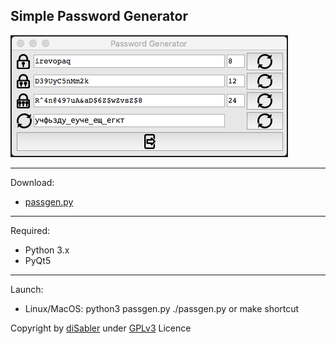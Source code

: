 Simple Password Generator
------

![PassGen](https://raw.githubusercontent.com/disabler/passgen3/master/screenshots/passgen.png)

---

Download:
* [passgen.py](https://raw.githubusercontent.com/disabler/passgen3/master/passgen.py)

---

Required:
* Python 3.x
* PyQt5

---

Launch:
* Linux/MacOS:
		python3 passgen.py
		./passgen.py
		or make shortcut

Copyright by [diSabler](http://dsy.name) under [GPLv3](http://www.gnu.org/licenses/gpl.txt) Licence
